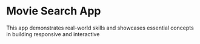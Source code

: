 # Movie Search App
This app demonstrates real-world skills and showcases essential concepts in building responsive and interactive
